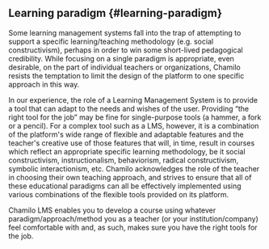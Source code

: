 ## Learning paradigm {#learning-paradigm}

Some learning management systems fall into the trap of attempting to support a specific learning/teaching methodology (e.g. social constructivism), perhaps in order to win some short-lived pedagogical credibility. While focusing on a single paradigm is appropriate, even desirable, on the part of individual teachers or organizations, Chamilo resists the temptation to limit the design of the platform to one specific approach in this way.

In our experience, the role of a Learning Management System is to provide a tool that can adapt to the needs and wishes of the user. Providing “the right tool for the job” may be fine for single-purpose tools (a hammer, a fork or a pencil). For a complex tool such as a LMS, however, it is a combination of the platform&#039;s wide range of flexible and adaptable features and the teacher&#039;s creative use of those features that will, in time, result in courses which reflect an appropriate specific learning methodology, be it social constructivism, instructionalism, behaviorism, radical constructivism, symbolic interactionism, etc. Chamilo acknowledges the role of the teacher in choosing their own teaching approach, and strives to ensure that all of these educational paradigms can all be effectively implemented using various combinations of the flexible tools provided on its platform.

Chamilo LMS enables you to develop a course using whatever paradigm/approach/method you as a teacher (or your institution/company) feel comfortable with and, as such, makes sure you have the right tools for the job.
